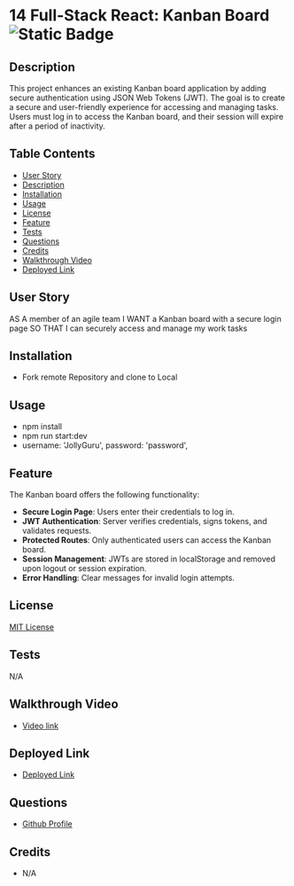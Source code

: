 # 14 Full-Stack React: Kanban Board ![Static Badge](https://img.shields.io/badge/license-MIT-blue)

## Description 

This project enhances an existing Kanban board application by adding secure authentication using JSON Web Tokens (JWT). The goal is to create a secure and user-friendly experience for accessing and managing tasks. Users must log in to access the Kanban board, and their session will expire after a period of inactivity.

## Table Contents
- [User Story](#user-story)
- [Description](#description)
- [Installation](#installation)
- [Usage](#usage)
- [License](#license)
- [Feature](#feature)
- [Tests](#tests) 
- [Questions](#questions)
- [Credits](#credits)
- [Walkthrough Video](#walkthrough-video)
- [Deployed Link](#deployed-link)

## User Story 

AS A member of an agile team
I WANT a Kanban board with a secure login page
SO THAT I can securely access and manage my work tasks

## Installation
- Fork remote Repository and clone to Local

## Usage
- npm install
- npm run start:dev
- username: 'JollyGuru', password: 'password', 


## Feature
The Kanban board offers the following functionality:

- **Secure Login Page**: Users enter their credentials to log in.
- **JWT Authentication**: Server verifies credentials, signs tokens, and validates requests.
- **Protected Routes**: Only authenticated users can access the Kanban board.
- **Session Management**: JWTs are stored in localStorage and removed upon logout or session expiration.
- **Error Handling**: Clear messages for invalid login attempts.

## License
[MIT License](https://opensource.org/license/mit)

## Tests
N/A

## Walkthrough Video
- [Video link](N/A)

## Deployed Link
- [Deployed Link](https://egy-jwt.onrender.com/)

## Questions
- [Github Profile](https://github.com/mwahba624/EGY-JWT)

## Credits
- N/A

